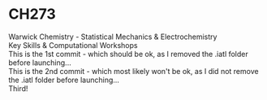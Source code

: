 # CH273
Warwick Chemistry - Statistical Mechanics &amp; Electrochemistry <br>
Key Skills &amp; Computational Workshops <br>
This is the 1st commit - which should be ok, as I removed the .iatl folder before launching... <br>
This is the 2nd commit - which most likely won't be ok, as I did not remove the .iatl folder before launching... <br>
Third!
